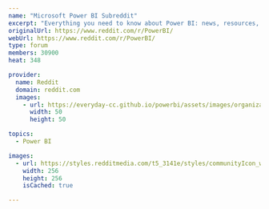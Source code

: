 ```yaml
---
name: "Microsoft Power BI Subreddit"
excerpt: "Everything you need to know about Power BI: news, resources, and a community of super users ready to answer questions!"
originalUrl: https://www.reddit.com/r/PowerBI/
webUrl: https://www.reddit.com/r/PowerBI/
type: forum
members: 30900
heat: 348

provider:
  name: Reddit
  domain: reddit.com
  images:
    - url: https://everyday-cc.github.io/powerbi/assets/images/organizations/reddit.com-50x50.jpg
      width: 50
      height: 50

topics:
  - Power BI

images:
  - url: https://styles.redditmedia.com/t5_3141e/styles/communityIcon_w16ptnbrtfn41.png?width=256&s=05c2f4937b29a91e50e2efda0699d043ed219198
    width: 256
    height: 256
    isCached: true

---
```


